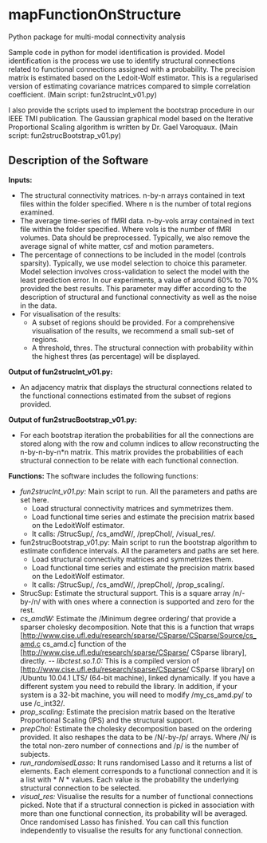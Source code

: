 # mapFunctionOnStructure
Python package for multi-modal connectivity analysis

Sample code in python for model identification is provided. Model identification is the process we use to identify structural connections related to functional connections assigned with a probability. The precision matrix is estimated based on the Ledoit-Wolf estimator. This is a regularised version of estimating covariance matrices compared to simple correlation coefficient. (Main script: fun2strucInt_v01.py)

I also provide the scripts used to implement the bootstrap procedure in our IEEE TMI publication.
The Gaussian graphical model based on the Iterative Proportional Scaling algorithm is written by Dr. Gael Varoquaux. (Main script: fun2strucBootstrap_v01.py)

## Description of the Software
**Inputs:**
- The structural connectivity matrices. 
  n-by-n arrays contained in text files within the folder specified. Where n is the number of total regions examined.
- The average time-series of fMRI data. 
  n-by-vols array contained in text file within the folder specified. Where vols is the number of fMRI volumes.
  Data should be preprocessed. Typically, we also remove the average signal of white matter, csf and motion parameters.
- The percentage of connections to be included in the model (controls sparsity). 
  Typically, we use model selection to choice this parameter. Model selection involves cross-validation to select the model with the least prediction error. In our experiments, a value of around 60% to 70% provided the best results. This parameter may differ according to the description of structural and functional connectivity as well as the noise in the data.
- For visualisation of the results:
  - A subset of regions should be provided. 
    For a comprehensive visualisation of the results, we recommend a small sub-set of regions.
  - A threshold, thres. 
    The structural connection with probability within the highest thres (as percentage) will be displayed.

**Output of fun2strucInt_v01.py:**
- An adjacency matrix that displays the structural connections related to the functional connections estimated from the subset of regions provided.

**Output of fun2strucBootstrap_v01.py:**
- For each bootstrap iteration the probabilities for all the connections are stored along with the row and column indices to allow reconstructing the n-by-n-by-n*n matrix. This matrix provides the probabilities of each structural connection to be relate with each functional connection.

**Functions:**
The software includes the following functions:
- *fun2strucInt_v01.py:*
  Main script to run. All the parameters and paths are set here.
  - Load structural connectivity matrices and symmetrizes them.
  - Load functional time series and estimate the precision matrix based on the LedoitWolf estimator.
  - It calls: /StrucSup/, /cs_amdW/, /prepChol/, /visual_res/.  
- fun2strucBootstrap_v01.py:
  Main script to run the bootstrap algorithm to estimate confidence intervals. All the parameters and paths are set here.
  - Load structural connectivity matrices and symmetrizes them.
  - Load functional time series and estimate the precision matrix based on the LedoitWolf estimator.
  - It calls: /StrucSup/, /cs_amdW/, /prepChol/, /prop_scaling/. 
- StrucSup: 
  Estimate the structural support. This is a square array /n/-by-/n/ with with ones where a connection is supported and zero for the rest. 
- *cs_amdW:* 
  Estimate the /Minimum degree ordering/ that provide a sparser cholesky decomposition. Note that this is a function that wraps [http://www.cise.ufl.edu/research/sparse/CSparse/CSparse/Source/cs_amd.c cs_amd.c] function of the [http://www.cise.ufl.edu/research/sparse/CSparse/ CSparse library], directly.
  -- *libctest.so.1.0:* This is a compiled version of [http://www.cise.ufl.edu/research/sparse/CSparse/ CSparse library] on /Ubuntu 10.04.1 LTS/ (64-bit machine), linked dynamically. If you have a different system you need to rebuild the library. In addition, if your system is a 32-bit machine, you will need to modify /my_cs_amd.py/ to use /c_int32/.
- *prop_scaling:* 
  Estimate the precision matrix based on the Iterative Proportional Scaling (IPS) and the structural support.  
- *prepChol:* 
  Estimate the cholesky decomposition based on the ordering provided. It also reshapes the data to be /N/-by-/p/ arrays. Where /N/ is the total non-zero number of connections and /p/ is the number of subjects.
- *run_randomisedLasso:* 
  It runs randomised Lasso and it returns a list of elements. Each element corresponds to a functional connection and it is a list with * *N* * values. Each value is the probability the underlying structural connection to be selected. 
- *visual_res:*
  Visualise the results for a number of functional connections picked. Note that if a structural connection is picked in association with more than one functional connection, its probability will be averaged. Once randomised Lasso has finished. You can call this function independently to visualise the results for any functional connection. 

